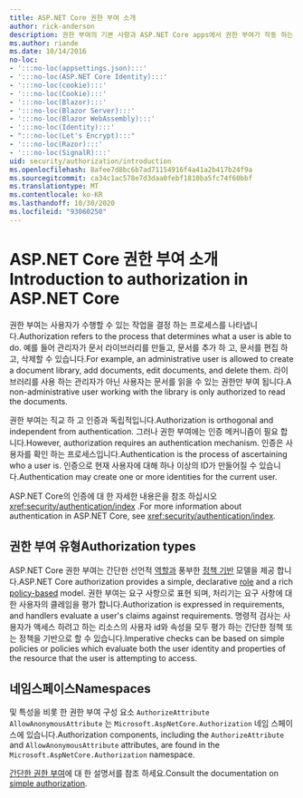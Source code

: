 ```yaml
---
title: ASP.NET Core 권한 부여 소개
author: rick-anderson
description: 권한 부여의 기본 사항과 ASP.NET Core apps에서 권한 부여가 작동 하는 방식에 대해 알아봅니다.
ms.author: riande
ms.date: 10/14/2016
no-loc:
- ':::no-loc(appsettings.json):::'
- ':::no-loc(ASP.NET Core Identity):::'
- ':::no-loc(cookie):::'
- ':::no-loc(Cookie):::'
- ':::no-loc(Blazor):::'
- ':::no-loc(Blazor Server):::'
- ':::no-loc(Blazor WebAssembly):::'
- ':::no-loc(Identity):::'
- ":::no-loc(Let's Encrypt):::"
- ':::no-loc(Razor):::'
- ':::no-loc(SignalR):::'
uid: security/authorization/introduction
ms.openlocfilehash: 8afee7d8bc6b7ad71154916f4a41a2b417b24f9a
ms.sourcegitcommit: ca34c1ac578e7d3daa0febf1810ba5fc74f60bbf
ms.translationtype: MT
ms.contentlocale: ko-KR
ms.lasthandoff: 10/30/2020
ms.locfileid: "93060250"
---
```

# <a name="introduction-to-authorization-in-aspnet-core"></a><span data-ttu-id="e563e-103">ASP.NET Core 권한 부여 소개</span><span class="sxs-lookup"><span data-stu-id="e563e-103">Introduction to authorization in ASP.NET Core</span></span>

<a name="security-authorization-introduction"></a>

<span data-ttu-id="e563e-104">권한 부여는 사용자가 수행할 수 있는 작업을 결정 하는 프로세스를 나타냅니다.</span><span class="sxs-lookup"><span data-stu-id="e563e-104">Authorization refers to the process that determines what a user is able to do.</span></span> <span data-ttu-id="e563e-105">예를 들어 관리자가 문서 라이브러리를 만들고, 문서를 추가 하 고, 문서를 편집 하 고, 삭제할 수 있습니다.</span><span class="sxs-lookup"><span data-stu-id="e563e-105">For example, an administrative user is allowed to create a document library, add documents, edit documents, and delete them.</span></span> <span data-ttu-id="e563e-106">라이브러리를 사용 하는 관리자가 아닌 사용자는 문서를 읽을 수 있는 권한만 부여 됩니다.</span><span class="sxs-lookup"><span data-stu-id="e563e-106">A non-administrative user working with the library is only authorized to read the documents.</span></span>

<span data-ttu-id="e563e-107">권한 부여는 직교 하 고 인증과 독립적입니다.</span><span class="sxs-lookup"><span data-stu-id="e563e-107">Authorization is orthogonal and independent from authentication.</span></span> <span data-ttu-id="e563e-108">그러나 권한 부여에는 인증 메커니즘이 필요 합니다.</span><span class="sxs-lookup"><span data-stu-id="e563e-108">However, authorization requires an authentication mechanism.</span></span> <span data-ttu-id="e563e-109">인증은 사용자를 확인 하는 프로세스입니다.</span><span class="sxs-lookup"><span data-stu-id="e563e-109">Authentication is the process of ascertaining who a user is.</span></span> <span data-ttu-id="e563e-110">인증으로 현재 사용자에 대해 하나 이상의 ID가 만들어질 수 있습니다.</span><span class="sxs-lookup"><span data-stu-id="e563e-110">Authentication may create one or more identities for the current user.</span></span>

<span data-ttu-id="e563e-111">ASP.NET Core의 인증에 대 한 자세한 내용은을 참조 하십시오 <xref:security/authentication/index> .</span><span class="sxs-lookup"><span data-stu-id="e563e-111">For more information about authentication in ASP.NET Core, see <xref:security/authentication/index>.</span></span>

## <a name="authorization-types"></a><span data-ttu-id="e563e-112">권한 부여 유형</span><span class="sxs-lookup"><span data-stu-id="e563e-112">Authorization types</span></span>

<span data-ttu-id="e563e-113">ASP.NET Core 권한 부여는 간단한 선언적 [역할과](xref:security/authorization/roles) 풍부한 [정책 기반](xref:security/authorization/policies) 모델을 제공 합니다.</span><span class="sxs-lookup"><span data-stu-id="e563e-113">ASP.NET Core authorization provides a simple, declarative [role](xref:security/authorization/roles) and a rich [policy-based](xref:security/authorization/policies) model.</span></span> <span data-ttu-id="e563e-114">권한 부여는 요구 사항으로 표현 되며, 처리기는 요구 사항에 대 한 사용자의 클레임을 평가 합니다.</span><span class="sxs-lookup"><span data-stu-id="e563e-114">Authorization is expressed in requirements, and handlers evaluate a user's claims against requirements.</span></span> <span data-ttu-id="e563e-115">명령적 검사는 사용자가 액세스 하려고 하는 리소스의 사용자 id와 속성을 모두 평가 하는 간단한 정책 또는 정책을 기반으로 할 수 있습니다.</span><span class="sxs-lookup"><span data-stu-id="e563e-115">Imperative checks can be based on simple policies or policies which evaluate both the user identity and properties of the resource that the user is attempting to access.</span></span>

## <a name="namespaces"></a><span data-ttu-id="e563e-116">네임스페이스</span><span class="sxs-lookup"><span data-stu-id="e563e-116">Namespaces</span></span>

<span data-ttu-id="e563e-117">및 특성을 비롯 한 권한 부여 구성 요소 `AuthorizeAttribute` `AllowAnonymousAttribute` 는 `Microsoft.AspNetCore.Authorization` 네임 스페이스에 있습니다.</span><span class="sxs-lookup"><span data-stu-id="e563e-117">Authorization components, including the `AuthorizeAttribute` and `AllowAnonymousAttribute` attributes, are found in the `Microsoft.AspNetCore.Authorization` namespace.</span></span>

<span data-ttu-id="e563e-118">[간단한 권한 부여](xref:security/authorization/simple)에 대 한 설명서를 참조 하세요.</span><span class="sxs-lookup"><span data-stu-id="e563e-118">Consult the documentation on [simple authorization](xref:security/authorization/simple).</span></span>
